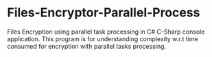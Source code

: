 # Files-Encryptor-Parallel-Process
Files Encryption using parallel task processing in C# C-Sharp console application. This program is for understanding complexity w.r.t time consumed for encryption with parallel tasks processing.
